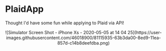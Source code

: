 # PlaidApp
Thought I'd have some fun while applying to Plaid via API!
<p align="center">
![Simulator Screen Shot - iPhone Xs - 2020-05-05 at 14 04 25](https://user-images.githubusercontent.com/46018900/81115935-63b3da00-8ed9-11ea-857d-c14b8deefdba.png)
</p>
